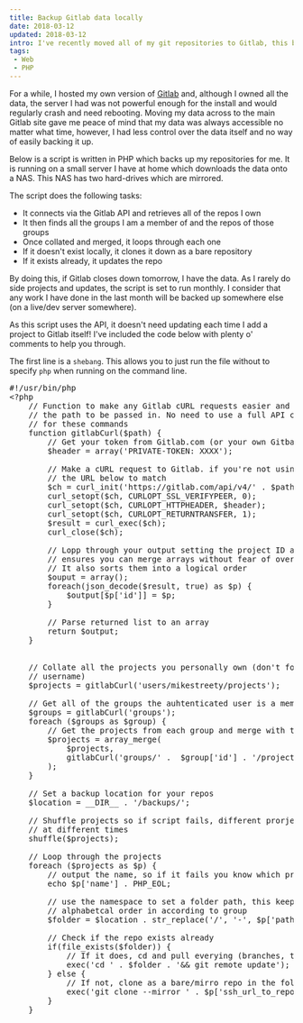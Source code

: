 ```yaml
---
title: Backup Gitlab data locally
date: 2018-03-12
updated: 2018-03-12
intro: I've recently moved all of my git repositories to Gitlab, this blog post walks through a script I have written to clone all of my repositories locally as a backup.
tags:
 - Web
 - PHP
---
```


For a while, I hosted my own version of [Gitlab](https://gitlab.com/) and, although I owned all the data, the server I had was not powerful enough for the install and would regularly crash and need rebooting. Moving my data across to the main Gitlab site gave me peace of mind that my data was always accessible no matter what time, however, I had less control over the data itself and no way of easily backing it up.

Below is a script is written in PHP which backs up my repositories for me. It is running on a small server I have at home which downloads the data onto a NAS. This NAS has two hard-drives which are mirrored.

The script does the following tasks: 

- It connects via the Gitlab API and retrieves all of the repos I own
- It then finds all the groups I am a member of and the repos of those groups
- Once collated and merged, it loops through each one
 - If it doesn't exist locally, it clones it down as a bare repository
 - If it exists already, it updates the repo

By doing this, if Gitlab closes down tomorrow, I have the data. As I rarely do side projects and updates, the script is set to run monthly. I consider that any work I have done in the last month will be backed up somewhere else (on a live/dev server somewhere). 

As this script uses the API, it doesn't need updating each time I add a project to Gitlab itself! I've included the code below with plenty o' comments to help you through.

The first line is a `shebang`. This allows you to just run the file without to specify `php` when running on the command line.

<pre class="language-php">#!/usr/bin/php
&lt;?php
	// Function to make any Gitlab cURL requests easier and it just requires
	// the path to be passed in. No need to use a full API composer package
	// for these commands
	function gitlabCurl($path) {
		// Get your token from Gitlab.com (or your own Gitbal install)
		$header = array('PRIVATE-TOKEN: XXXX');

		// Make a cURL request to Gitlab. if you're not using gitlab.com update
		// the URL below to match
		$ch = curl_init('https://gitlab.com/api/v4/' . $path);
		curl_setopt($ch, CURLOPT_SSL_VERIFYPEER, 0);
		curl_setopt($ch, CURLOPT_HTTPHEADER, $header);
		curl_setopt($ch, CURLOPT_RETURNTRANSFER, 1);
		$result = curl_exec($ch);
		curl_close($ch);

		// Lopp through your output setting the project ID as the key - this 
		// ensures you can merge arrays without fear of overwriting anything. 
		// It also sorts them into a logical order
		$ouput = array();
		foreach(json_decode($result, true) as $p) {
			$output[$p['id']] = $p;
		}
		
		// Parse returned list to an array
		return $output;
	}


	// Collate all the projects you personally own (don't forget to update the 
	// username)
	$projects = gitlabCurl('users/mikestreety/projects');

	// Get all of the groups the auhtenticated user is a member of
	$groups = gitlabCurl('groups');
	foreach ($groups as $group) {
		// Get the projects from each group and merge with the previous projects
		$projects = array_merge(
			$projects, 
			gitlabCurl('groups/' .  $group['id'] . '/projects')
		);
	}

	// Set a backup location for your repos
	$location = __DIR__ . '/backups/';

	// Shuffle projects so if script fails, different prorjects get backed up
	// at different times
	shuffle($projects);

	// Loop through the projects
	foreach ($projects as $p) {
		// output the name, so if it fails you know which project it was on
		echo $p['name'] . PHP_EOL;

		// use the namespace to set a folder path, this keeps projects in
		// alphabetcal order in according to group
		$folder = $location . str_replace('/', '-', $p['path_with_namespace']);

		// Check if the repo exists already
		if(file_exists($folder)) {
			// If it does, cd and pull everying (branches, tags etc)
			exec('cd ' . $folder . '&& git remote update');
		} else {
			// If not, clone as a bare/mirro repo in the folder
			exec('git clone --mirror ' . $p['ssh_url_to_repo'] . ' ' . $folder);
		}
	}</pre>